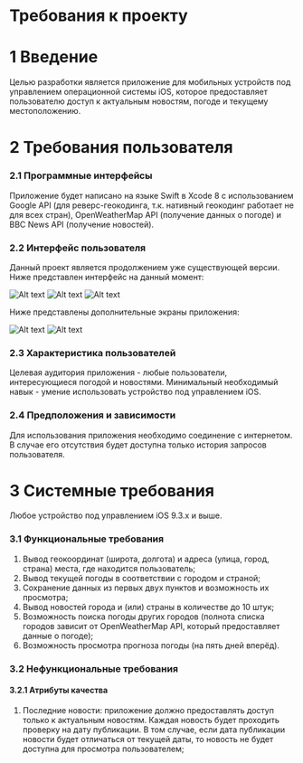 # Требования к проекту

# 1 Введение

Целью разработки является приложение для мобильных устройств под управлением операционной системы iOS, которое предоставляет пользователю доступ к актуальным новостям, погоде и текущему местоположению. 

# 2 Требования пользователя
### 2.1 Программные интерфейсы

Приложение будет написано на языке Swift в Xcode 8 с использованием Google API (для реверс-геокодинга, т.к. нативный геокодинг работает не для всех стран), OpenWeatherMap API (получение данных о погоде) и BBC News API (получение новостей).

### 2.2 Интерфейс пользователя

Данный проект является продолжением уже существующей версии. Ниже представлен интерфейс на данный момент:

![Alt text](AppScreenShots/MainScreen.png "Главный экран")
![Alt text](AppScreenShots/HistoryScreen.png "История погоды")
![Alt text](AppScreenShots/OpenedHistory.png "Просмотр истории")

Ниже представлены дополнительные экраны приложения:

![Alt text](AppScreenShots/WeatherSearch.png "Поиск погоды")
![Alt text](AppScreenShots/News.png "Новости")

### 2.3 Характеристика пользователей

Целевая аудитория приложения - любые пользователи, интересующиеся погодой и новостями.
Минимальный необходимый навык - умение использовать устройство под управлением iOS.

### 2.4 Предположения и зависимости

Для использования приложения необходимо соединение с интернетом. В случае его отсутствия будет доступна только история запросов пользователя.

# 3 Системные требования

Любое устройство под управлением iOS 9.3.x и выше.

### 3.1 Функциональные требования

1. Вывод геокоординат (широта, долгота) и адреса (улица, город, страна) места, где находится пользователь;
2. Вывод текущей погоды в соответствии с городом и страной;
3. Сохранение данных из первых двух пунктов и возможность их просмотра;
4. Вывод новостей города и (или) страны в количестве до 10 штук;
5. Возможность поиска погоды других городов (полнота списка городов зависит от OpenWeatherMap API, который предоставляет данные о погоде);
6. Возможность просмотра прогноза погоды (на пять дней вперёд).

### 3.2 Нефункциональные требования
#### 3.2.1 Атрибуты качества

1. Последние новости: 
приложение должно предоставлять доступ только к актуальным новостям. Каждая новость будет проходить проверку на дату публикации. В том случае, если дата публикации новости будет отличаться от текущей даты, то новость не будет доступна для просмотра пользователем;

